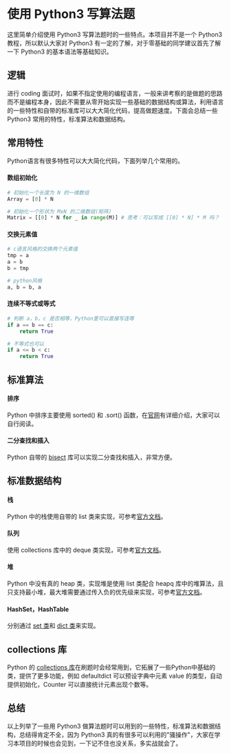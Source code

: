 # 使用 Python3 写算法题

这里简单介绍使用 Python3 写算法题时的一些特点。本项目并不是一个 Python3 教程，所以默认大家对 Python3 有一定的了解，对于零基础的同学建议首先了解一下 Python3 的基本语法等基础知识。

## 逻辑

进行 coding 面试时，如果不指定使用的编程语言，一般来讲考察的是做题的思路而不是编程本身，因此不需要从零开始实现一些基础的数据结构或算法，利用语言的一些特性和自带的标准库可以大大简化代码，提高做题速度。下面会总结一些 Python3 常用的特性，标准算法和数据结构。

## 常用特性

Python语言有很多特性可以大大简化代码，下面列举几个常用的。

#### 数组初始化

```Python
# 初始化一个长度为 N 的一维数组
Array = [0] * N

# 初始化一个形状为 MxN 的二维数组(矩阵)
Matrix = [[0] * N for _ in range(M)] # 思考：可以写成 [[0] * N] * M 吗？
```

#### 交换元素值

```Python
# c语言风格的交换两个元素值
tmp = a
a = b
b = tmp

# python风格
a, b = b, a
```

#### 连续不等式或等式

```Python
# 判断 a，b，c 是否相等，Python里可以直接写连等
if a == b == c:
    return True

# 不等式也可以
if a <= b < c:
    return True
```

## 标准算法

#### 排序

Python 中排序主要使用 sorted() 和 .sort() 函数，在[官网](https://docs.python.org/3/howto/sorting.html)有详细介绍，大家可以自行阅读。

#### 二分查找和插入

Python 自带的 [bisect](https://docs.python.org/3/library/bisect.html) 库可以实现二分查找和插入，非常方便。

## 标准数据结构

#### 栈

Python 中的栈使用自带的 list 类来实现，可参考[官方文档](https://docs.python.org/3/tutorial/datastructures.html#using-lists-as-stacks)。

#### 队列

使用 collections 库中的 deque 类实现，可参考[官方文档](https://docs.python.org/3/library/collections.html#collections.deque)。

#### 堆

Python 中没有真的 heap 类，实现堆是使用 list 类配合 heapq 库中的堆算法，且只支持最小堆，最大堆需要通过传入负的优先级来实现，可参考[官方文档](https://docs.python.org/3.8/library/heapq.html)。

#### HashSet，HashTable

分别通过 [set 类](https://docs.python.org/3.8/library/stdtypes.html#set-types-set-frozenset)和 [dict 类](https://docs.python.org/3/library/stdtypes.html#typesmapping)来实现。

## collections 库

Python 的 [collections 库](https://docs.python.org/3/library/collections.html)在刷题时会经常用到，它拓展了一些Python中基础的类，提供了更多功能，例如 defaultdict 可以预设字典中元素 value 的类型，自动提供初始化，Counter 可以直接统计元素出现个数等。

## 总结

以上列举了一些用 Python3 做算法题时可以用到的一些特性，标准算法和数据结构，总结得肯定不全，因为 Python3 真的有很多可以利用的"骚操作"，大家在学习本项目的时候也会见到，一下记不住也没关系，多实战就会了。
